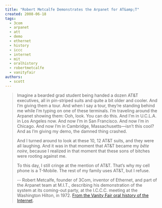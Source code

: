 ```yaml
---
title: "Robert Metcalfe Demonstrates the Arpanet for AT&amp;T"
created: 2008-06-18
tags: 
  - 3com
  - arpanet
  - att
  - demo
  - ethernet
  - history
  - iccc
  - internet
  - mit
  - oralhistory
  - robertmetcalfe
  - vanityfair
authors: 
  - scott
---
```


> Imagine a bearded grad student being handed a dozen AT&T executives, all in pin-striped suits and quite a bit older and cooler. And I’m giving them a tour. And when I say a tour, they’re standing behind me while I’m typing on one of these terminals. I’m traveling around the Arpanet showing them: Ooh, look. You can do this. And I’m in U.C.L.A. in Los Angeles now. And now I’m in San Francisco. And now I’m in Chicago. And now I’m in Cambridge, Massachusetts—isn’t this cool? And as I’m giving my demo, the damned thing crashed.
> 
> And I turned around to look at these 10, 12 AT&T suits, and they were all laughing. And it was in that moment that AT&T became my _bête noire_, because I realized in that moment that these sons of bitches were rooting against me.
> 
> To this day, I still cringe at the mention of AT&T. That’s why my cell phone is a T-Mobile. The rest of my family uses AT&T, but I refuse.
> 
> \-- Robert Metcalfe, founder of 3Com, inventor of Ethernet, and part of the Arpanet team at M.I.T., describing his demonstration of the system at its coming-out party, at the I.C.C.C. meeting at the Washington Hilton, in 1972. [From the Vanity Fair oral history of the Internet](http://www.vanityfair.com/culture/features/2008/07/internet200807?currentPage=all).
